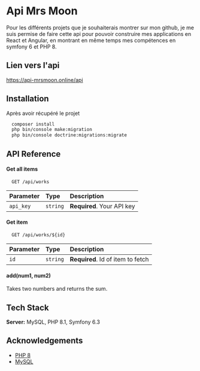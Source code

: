 # Api Mrs Moon

Pour les différents projets que je souhaiterais montrer sur mon github, je me suis permise de faire cette api pour pouvoir construire mes applications en React et Angular, en montrant en même temps mes compétences en symfony 6 et PHP 8.

## Lien vers l'api

https://api-mrsmoon.online/api

## Installation

Après avoir récupéré le projet

```bash
  composer install
  php bin/console make:migration
  php bin/console doctrine:migrations:migrate
```

## API Reference

#### Get all items

```http
  GET /api/works
```

| Parameter | Type     | Description                |
| :-------- | :------- | :------------------------- |
| `api_key` | `string` | **Required**. Your API key |

#### Get item

```http
  GET /api/works/${id}
```

| Parameter | Type     | Description                       |
| :-------- | :------- | :-------------------------------- |
| `id`      | `string` | **Required**. Id of item to fetch |

#### add(num1, num2)

Takes two numbers and returns the sum.

## Tech Stack

**Server:** MySQL, PHP 8.1, Symfony 6.3

## Acknowledgements

- [PHP 8 ](https://www.php.net/manual/fr/install.php)
- [MySQL](https://dev.mysql.com/downloads/installer/)
